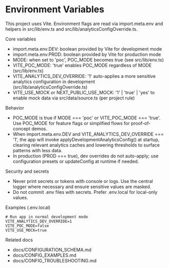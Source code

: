 # Environment Variables

This project uses Vite. Environment flags are read via import.meta.env and helpers in src/lib/env.ts
and src/lib/analyticsConfigOverride.ts.

Core variables

- import.meta.env.DEV: boolean provided by Vite for development mode
- import.meta.env.PROD: boolean provided by Vite for production mode
- MODE: when set to 'poc', POC_MODE becomes true (see src/lib/env.ts)
- VITE_POC_MODE: 'true' enables POC_MODE regardless of MODE (src/lib/env.ts)
- VITE_ANALYTICS_DEV_OVERRIDE: '1' auto-applies a more sensitive analytics configuration in
  development (src/lib/analyticsConfigOverride.ts)
- VITE_USE_MOCK or NEXT_PUBLIC_USE_MOCK: '1' | 'true' | 'yes' to enable mock data via
  src/data/source.ts (per project rule)

Behavior

- POC_MODE is true if MODE === 'poc' or VITE_POC_MODE === 'true'. Use POC_MODE for feature flags or
  simplified flows for proof-of-concept demos.
- When import.meta.env.DEV and VITE_ANALYTICS_DEV_OVERRIDE === '1', the app will invoke
  applyDevelopmentAnalyticsConfig() at startup, clearing relevant analytics caches and lowering
  thresholds to surface patterns with less data.
- In production (PROD === true), dev overrides do not auto-apply; use configuration presets or
  updateConfig at runtime if needed.

Security and secrets

- Never print secrets or tokens with console or logs. Use the central logger where necessary and
  ensure sensitive values are masked.
- Do not commit .env files with secrets. Prefer .env.local for local-only values.

Examples (.env.local)

```
# Run app in normal development mode
VITE_ANALYTICS_DEV_OVERRIDE=1
VITE_POC_MODE=false
VITE_USE_MOCK=true
```

Related docs

- docs/CONFIGURATION_SCHEMA.md
- docs/CONFIG_EXAMPLES.md
- docs/CONFIG_TROUBLESHOOTING.md
